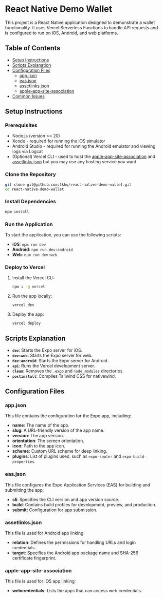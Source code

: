 # React Native Demo Wallet

This project is a React Native application designed to demonstrate a wallet functionality. It uses Vercel Serverless Functions to handle API requests and is configured to run on iOS, Android, and web platforms.

## Table of Contents

- [Setup Instructions](#setup-instructions)
- [Scripts Explanation](#scripts-explanation)
- [Configuration Files](#configuration-files)
  - [app.json](#appjson)
  - [eas.json](#easjson)
  - [assetlinks.json](#assetlinksjson)
  - [apple-app-site-association](#apple-app-site-association)
- [Common Issues](#common-issues)

## Setup Instructions

### Prerequisites

- Node.js (version >= 20)
- Xcode - required for running the iOS simulator
- Android Studio - required for running the Android emulator and viewing logs via Logcat
- (Optional) Vercel CLI - used to host the [apple-app-site-association](public/.well-known/apple-app-site-association) and [assetlinks.json](public/.well-known/assetlinks.json) but you may use any hosting service you want

### Clone the Repository

```bash
git clone git@github.com:tkhq/react-native-demo-wallet.git
cd react-native-demo-wallet
```

### Install Dependencies

```bash
npm install
```

### Run the Application

To start the application, you can use the following scripts:

- **iOS**: `npm run dev`
- **Android**: `npm run dev:android`
- **Web**: `npm run dev:web`

### Deploy to Vercel

1. Install the Vercel CLI:

   ```bash
   npm i -g vercel
   ```

2. Run the app locally:

   ```bash
   vercel dev
   ```

3. Deploy the app:

   ```bash
   vercel deploy
   ```

## Scripts Explanation

- **`dev`**: Starts the Expo server for iOS.
- **`dev:web`**: Starts the Expo server for web.
- **`dev:android`**: Starts the Expo server for Android.
- **`api`**: Runs the Vercel development server.
- **`clean`**: Removes the `.expo` and `node_modules` directories.
- **`postinstall`**: Compiles Tailwind CSS for nativewind.

## Configuration Files

### app.json

This file contains the configuration for the Expo app, including:

- **name**: The name of the app.
- **slug**: A URL-friendly version of the app name.
- **version**: The app version.
- **orientation**: The screen orientation.
- **icon**: Path to the app icon.
- **scheme**: Custom URL scheme for deep linking.
- **plugins**: List of plugins used, such as `expo-router` and `expo-build-properties`.

### eas.json

This file configures the Expo Application Services (EAS) for building and submitting the app:

- **cli**: Specifies the CLI version and app version source.
- **build**: Contains build profiles for development, preview, and production.
- **submit**: Configuration for app submission.

### assetlinks.json

This file is used for Android app linking:

- **relation**: Defines the permissions for handling URLs and login credentials.
- **target**: Specifies the Android app package name and SHA-256 certificate fingerprint.

### apple-app-site-association

This file is used for iOS app linking:

- **webcredentials**: Lists the apps that can access web credentials.
